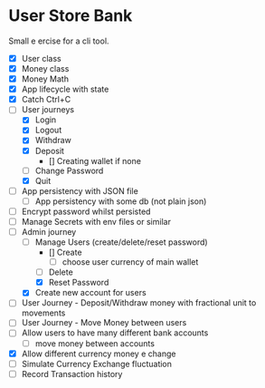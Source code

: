 # User Store Bank

Small e ercise for a cli tool.

- [x] User class
- [x] Money class
- [x] Money Math
- [x] App lifecycle with state
- [x] Catch Ctrl+C
- [ ] User journeys
    - [x] Login
    - [x] Logout
    - [x] Withdraw
    - [x] Deposit
      - [] Creating wallet if none 
    - [ ] Change Password
    - [x] Quit
- [ ] App persistency with JSON file
    - [ ] App persistency with some db (not plain json)
- [ ] Encrypt password whilst persisted
- [ ] Manage Secrets with env files or similar
- [ ] Admin journey
    - [ ] Manage Users (create/delete/reset password)
      - [] Create
        - [ ] choose user currency of main wallet 
      - [ ] Delete
      - [x] Reset Password
    - [x] Create new account for users
- [ ] User Journey - Deposit/Withdraw money with fractional unit to movements
- [ ] User Journey - Move Money between users
- [ ] Allow users to have many different bank accounts
    - [ ] move money between accounts
- [x] Allow different currency money e change
- [ ] Simulate Currency Exchange fluctuation
- [ ] Record Transaction history